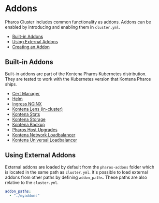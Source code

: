 # Addons

Pharos Cluster includes common functionality as addons. Addons can be enabled by introducing and enabling them in `cluster.yml`.

- [Built-in Addons](#built-in-addons)
- [Using External Addons](#using-external-addons)
- [Creating an Addon](external.md)

## Built-in Addons

Built-in addons are part of the Kontena Pharos Kubernetes distribution. They are tested to work with the Kubernetes version that Kontena Pharos ships.

* [Cert Manager](cert-manager.md)
* [Helm](helm.md)
* [Ingress NGINX](ingress-nginx.md)
* [Kontena Lens (in-cluster)](kontena-lens.md) 
* [Kontena Stats](kontena-stats.md)
* [Kontena Storage](kontena-storage.md)
* [Kontena Backup](kontena-backup.md)
* [Pharos Host Upgrades](host-upgrades.md)
* [Kontena Network Loadbalancer](kontena-network-lb.md)
* [Kontena Universal Loadbalancer](kontena-universal-lb.md)

## Using External Addons

External addons are loaded by default from the `pharos-addons` folder which is located in the same path as `cluster.yml`. It's possible to load external addons from other paths by defining `addon_paths`. These paths are also relative to the `cluster.yml`.

```yaml
addon_paths:
  - "./myaddons"
```
